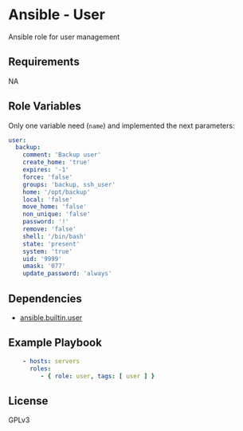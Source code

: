 Ansible - User
=========

Ansible role for user management

Requirements
------------

NA

Role Variables
--------------

Only one variable need (`name`) and implemented the next parameters:

```yaml
user:
  backup:
    comment: 'Backup user'
    create_home: 'true'
    expires: '-1'
    force: 'false'
    groups: 'backup, ssh_user'
    home: '/opt/backup'
    local: 'false'
    move_home: 'false'
    non_unique: 'false'
    password: '!'
    remove: 'false'
    shell: '/bin/bash'
    state: 'present'
    system: 'true'
    uid: '9999'
    umask: '077'
    update_password: 'always'
```

Dependencies
------------

- [ansible.builtin.user](https://docs.ansible.com/ansible/latest/collections/ansible/builtin/user_module.html#ansible-collections-ansible-builtin-user-module)

Example Playbook
----------------

```yaml
    - hosts: servers
      roles:
         - { role: user, tags: [ user ] }
```

License
-------

GPLv3

